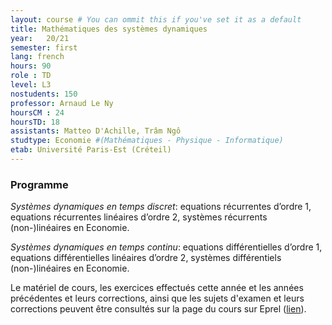 ```yaml
---
layout: course # You can ommit this if you've set it as a default
title: Mathématiques des systèmes dynamiques
year: 	20/21
semester: first
lang: french
hours: 90
role : TD
level: L3
nostudents: 150
professor: Arnaud Le Ny
hoursCM : 24
hoursTD: 18
assistants: Matteo D'Achille, Trâm Ngô
studtype: Economie #(Mathématiques - Physique - Informatique)
etab: Université Paris-Est (Créteil)
---
```

### Programme


_Systèmes dynamiques en temps discret_: equations récurrentes d’ordre 1, equations récurrentes linéaires d’ordre 2, systèmes récurrents (non-)linéaires en Economie.

_Systèmes dynamiques en temps continu_: equations différentielles d’ordre 1, equations différentielles linéaires d’ordre 2, systèmes différentiels (non-)linéaires en Economie.


Le matériel de cours, les exercices effectués cette année et les années précédentes et leurs corrections, ainsi que les sujets d'examen et leurs corrections peuvent être consultés sur la page du cours sur Eprel ([lien](https://eprel.u-pec.fr/eprel/claroline/course/index.php?cid=2254)).
